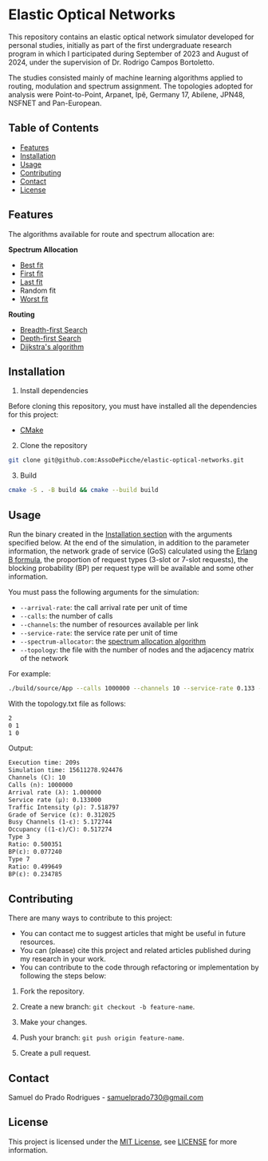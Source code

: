 # Elastic Optical Networks

This repository contains an elastic optical network simulator developed for personal studies, initially as part of the first undergraduate research program in which I participated during September of 2023 and August of 2024, under the supervision of Dr. Rodrigo Campos Bortoletto.

The studies consisted mainly of machine learning algorithms applied to routing, modulation and spectrum assignment. The topologies adopted for analysis were Point-to-Point, Arpanet, Ipê, Germany 17, Abilene, JPN48, NSFNET and Pan-European.

## Table of Contents

- [Features](#features)
- [Installation](#installation)
- [Usage](#usage)
- [Contributing](#contributing)
- [Contact](#contact)
- [License](#license)

## Features

The algorithms available for route and spectrum allocation are:

**Spectrum Allocation**
- [Best fit](https://en.wikipedia.org/wiki/Best-fit_bin_packing#:~:text=The%20best%2Dfit%20algorithm%20uses,before%20placing%20the%20new%20item.)
- [First fit](https://en.wikipedia.org/wiki/First-fit_bin_packing)
- [Last fit](https://en.wikipedia.org/wiki/First-fit-decreasing_bin_packing)
- Random fit
- [Worst fit](https://www.geeksforgeeks.org/worst-fit-allocation-in-operating-systems/)

**Routing**
- [Breadth-first Search](https://en.wikipedia.org/wiki/Breadth-first_search)
- [Depth-first Search](https://en.wikipedia.org/wiki/Depth-first_search)
- [Dijkstra's algorithm](https://en.wikipedia.org/wiki/Dijkstra%27s_algorithm)

## Installation

1. Install dependencies

Before cloning this repository, you must have installed all the dependencies for this project:

- [CMake](https://cmake.org/download/)

2. Clone the repository

```bash
git clone git@github.com:AssoDePicche/elastic-optical-networks.git
```

3. Build

```bash
cmake -S . -B build && cmake --build build
```

## Usage

Run the binary created in the [Installation section](#installation) with the arguments specified below. At the end of the simulation, in addition to the parameter information, the network grade of service (GoS) calculated using the [Erlang B formula](https://en.wikipedia.org/wiki/Erlang_(unit)), the proportion of request types (3-slot or 7-slot requests), the blocking probability (BP) per request type will be available and some other information.

You must pass the following arguments for the simulation:
- `--arrival-rate`: the call arrival rate per unit of time
- `--calls`: the number of calls
- `--channels`: the number of resources available per link
- `--service-rate`: the service rate per unit of time
- `--spectrum-allocator`: the [spectrum allocation algorithm](#features)
- `--topology`: the file with the number of nodes and the adjacency matrix of the network

For example:

```bash
./build/source/App --calls 1000000 --channels 10 --service-rate 0.133 --arrival-rate 1 --topology topology.txt --spectrum-allocator first-fit
```

With the topology.txt file as follows:

```txt
2
0 1
1 0
```

Output:

```txt
Execution time: 209s
Simulation time: 15611278.924476
Channels (C): 10
Calls (n): 1000000
Arrival rate (λ): 1.000000
Service rate (μ): 0.133000
Traffic Intensity (ρ): 7.518797
Grade of Service (ε): 0.312025
Busy Channels (1-ε): 5.172744
Occupancy ((1-ε)/C): 0.517274
Type 3
Ratio: 0.500351
BP(ε): 0.077240
Type 7
Ratio: 0.499649
BP(ε): 0.234785
```

## Contributing

There are many ways to contribute to this project:
- You can contact me to suggest articles that might be useful in future resources.
- You can (please) cite this project and related articles published during my research in your work.
- You can contribute to the code through refactoring or implementation by following the steps below:

1. Fork the repository.

2. Create a new branch: `git checkout -b feature-name`.

3. Make your changes.

4. Push your branch: `git push origin feature-name`.

5. Create a pull request.

## Contact

Samuel do Prado Rodrigues - samuelprado730@gmail.com

## License

This project is licensed under the [MIT License](LICENSE), see [LICENSE](LICENSE) for more information.
